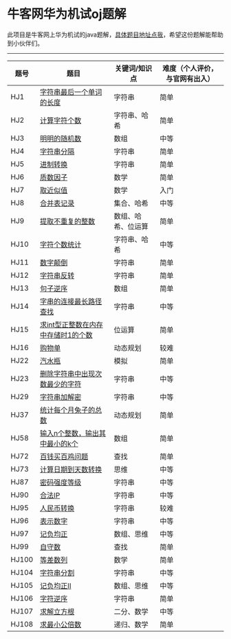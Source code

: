 # 牛客网华为机试oj题解

此项目是牛客网上华为机试的java题解，[具体题目地址点我](https://www.nowcoder.com/ta/huawei/)，希望这份题解能帮助到小伙伴们。

---

| 题号 | 题目 | 关键词/知识点 | 难度（个人评价，与官网有出入） |
|---|---|---|---|
| HJ1 | [字符串最后一个单词的长度](src/problems/HJ1.java) | 字符串 | 简单 |
| HJ2 | [计算字符个数](src/problems/HJ2.java) | 字符串、哈希 | 简单 |
| HJ3 | [明明的随机数](src/problems/HJ3.java) | 数组 | 中等 |
| HJ4 | [字符串分隔](src/problems/HJ4.java) | 字符串 | 简单 |
| HJ5 | [进制转换](src/problems/HJ5.java) | 字符串 | 简单 |
| HJ6 | [质数因子](src/problems/HJ6.java) | 数学 | 简单 |
| HJ7 | [取近似值](src/problems/HJ7.java) | 数学 | 入门 |
| HJ8 | [合并表记录](src/problems/HJ8.java) | 集合、哈希 | 中等 |
| HJ9 | [提取不重复的整数](src/problems/HJ9.java) | 数组、哈希、位运算 | 简单 |
| HJ10 | [字符个数统计](src/problems/HJ10.java) | 字符串、哈希 | 中等 |
| HJ11 | [数字颠倒](src/problems/HJ11.java) | 字符串 | 简单 |
| HJ12 | [字符串反转](src/problems/HJ12.java) | 字符串 | 简单 |
| HJ13 | [句子逆序](src/problems/HJ13.java) | 数组 | 简单 |
| HJ14 | [字串的连接最长路径查找](src/problems/HJ14.java) | 字符串 | 中等 |
| HJ15 | [求int型正整数在内存中存储时1的个数](src/problems/HJ15.java) | 位运算 | 简单 |
| HJ16 | [购物单](src/problems/HJ16.java) | 动态规划 | 较难 |
| HJ22 | [汽水瓶](src/problems/HJ22.java) | 模拟 | 简单 |
| HJ23 | [删除字符串中出现次数最少的字符](src/problems/HJ23.java) | 字符串 | 中等 |
| HJ29 | [字符串加解密](src/problems/HJ29.java) | 字符串 | 中等 |
| HJ37 | [统计每个月兔子的总数](src/problems/HJ37.java) | 动态规划 | 简单 |
| HJ58 | [输入n个整数，输出其中最小的k个](src/problems/HJ58.java) | 数组 | 简单 |
| HJ72 | [百钱买百鸡问题](src/problems/HJ72.java) | 查找 | 简单 |
| HJ73 | [计算日期到天数转换](src/problems/HJ73.java) | 思维 | 中等 |
| HJ87 | [密码强度等级](src/problems/HJ87.java) | 字符串 | 中等 |
| HJ90 | [合法IP](src/problems/HJ90.java) | 字符串 | 中等 |
| HJ95 | [人民币转换](src/problems/HJ95.java) | 字符串 | 较难 |
| HJ96 | [表示数字](src/problems/HJ96.java) | 字符串 | 中等 |
| HJ97 | [记负均正](src/problems/HJ97.java) | 数组、思维 | 中等 |
| HJ99 | [自守数](src/problems/HJ99.java) | 查找 | 简单 |
| HJ100 | [等差数列](src/problems/HJ100.java) | 数学 | 简单 |
| HJ104 | [字符串分割](src/problems/HJ104.java) | 字符串 | 中等 |
| HJ105 | [记负均正II](src/problems/HJ105.java) | 数组、思维 | 中等 |
| HJ106 | [字符逆序](src/problems/HJ106.java) | 字符串 | 简单 |
| HJ107 | [求解立方根](src/problems/HJ108.java) | 二分、数学 | 中等 |
| HJ108 | [求最小公倍数](src/problems/HJ108.java) | 递归、数学 | 简单 |